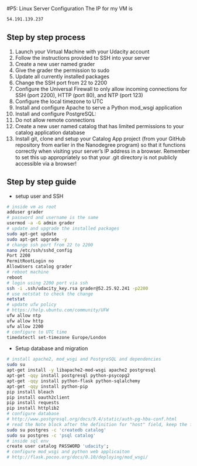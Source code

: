 #P5: Linux Server Configuration
The IP for my VM is

```bash
54.191.139.237
```
## Step by step process
1. Launch your Virtual Machine with your Udacity account
1. Follow the instructions provided to SSH into your server
1. Create a new user named grader
1. Give the grader the permission to sudo
1. Update all currently installed packages
1. Change the SSH port from 22 to 2200
1. Configure the Universal Firewall to only allow incoming connections for SSH (port 2200), HTTP (port 80), and NTP (port 123)
1. Configure the local timezone to UTC
1. Install and configure Apache to serve a Python mod_wsgi application
1. Install and configure PostgreSQL:
1. Do not allow remote connections
1. Create a new user named catalog that has limited permissions to your catalog application database
1. Install git, clone and setup your Catalog App project (from your GitHub repository from earlier in the Nanodegree program) so that it functions correctly when visiting your server’s IP address in a browser. Remember to set this up appropriately so that your .git directory is not publicly accessible via a browser!

## Step by step guide
* setup user and SSH
```bash
# inside vm as root
adduser grader
# password and username is the same
usermod -a -G admin grader
# update and upgrade the installed packages
sudo apt-get update
sudo apt-get upgrade -y
# change ssh port from 22 to 2200
nano /etc/ssh/sshd_config
Port 2200
PermitRootLogin no
AllowUsers catalog grader
# reboot machine
reboot
# login using 2200 port via ssh
ssh -i .ssh/udacity_key.rsa grader@52.25.92.241 -p2200
# use netstat to check the change
netstat
# update ufw policy
# https://help.ubuntu.com/community/UFW
ufw allow ntp
ufw allow http
ufw allow 2200
# configure to UTC time
timedatectl set-timezone Europe/London
```
* Setup database and migration
```bash
# install apache2, mod_wsgi and PostgreSQL and dependencies
sudo su
apt-get install -y libapache2-mod-wsgi apache2 postgresql
apt-get -qqy install postgresql python-psycopg2
apt-get -qqy install python-flask python-sqlalchemy
apt-get -qqy install python-pip
pip install bleach
pip install oauth2client
pip install requests
pip install httplib2
# configure database 
# http://www.postgresql.org/docs/9.4/static/auth-pg-hba-conf.html
# read the Note block after the definition for "host" field, keep the file as is.
sudo su postgres -c 'createdb catalog'
sudo su postgres -c 'psql catalog'
# inside sql env
create user catalog PASSWORD 'udacity';
# configure mod_wsgi and python web applicaiton
# http://flask.pocoo.org/docs/0.10/deploying/mod_wsgi/
```
